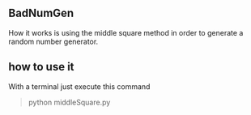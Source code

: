 ## BadNumGen

How it works is using the middle square method in order to generate a random number generator.

## how to use it

With a terminal just execute this command
> python middleSquare.py
